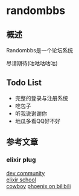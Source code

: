 # randombbs

## 概述

Randombbs是一个论坛系统

尽请期待(咕咕咕咕咕)

## Todo List

* 完整的登录与注册系统
* 吃包子
* 听我说谢谢你
* 地瓜多看QQ好不好

## 参考文章
### elixir plug
[dev community](https://dev.to/mpevec9/understanding-elixir-plug-o77)  
[elixir school](https://elixirschool.com/zh-hans/lessons/misc/plug)  
[cowboy](https://ninenines.eu/)
[phoenix on bilibili](https://www.bilibili.com/video/BV1C54y1W78w)
